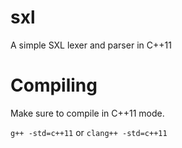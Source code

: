 sxl
===

A simple SXL lexer and parser in C++11

Compiling
==========

Make sure to compile in C++11 mode.

`g++ -std=c++11` or `clang++ -std=c++11`
